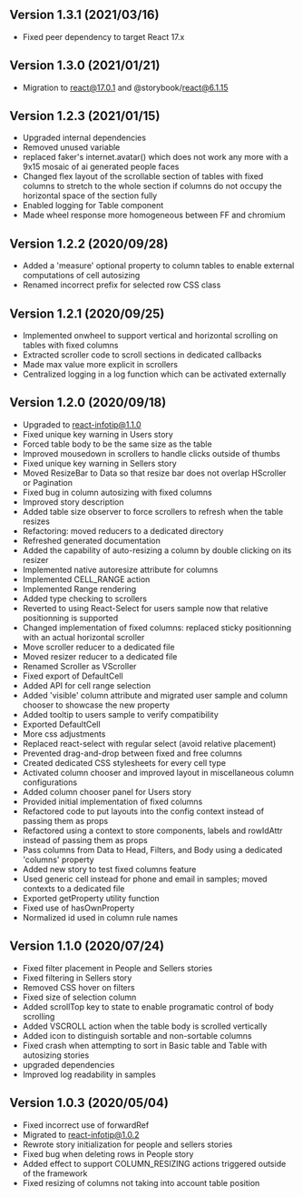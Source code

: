 ## Version 1.3.1 (2021/03/16)
- Fixed peer dependency to target React 17.x

## Version 1.3.0 (2021/01/21)
- Migration to react@17.0.1 and @storybook/react@6.1.15

## Version 1.2.3 (2021/01/15)
- Upgraded internal dependencies
- Removed unused variable
- replaced faker's internet.avatar() which does not work any more with a 9x15 mosaic of ai generated people faces
- Changed flex layout of the scrollable section of tables with fixed columns to stretch to the whole section if columns do not occupy the horizontal space of the section fully
- Enabled logging for Table component
- Made wheel response more homogeneous between FF and chromium

## Version 1.2.2 (2020/09/28)

- Added a 'measure' optional property to column tables to enable external computations of cell autosizing
- Renamed incorrect prefix for selected row CSS class

## Version 1.2.1 (2020/09/25)

- Implemented onwheel to support vertical and horizontal scrolling on tables with fixed columns
- Extracted scroller code to scroll sections in dedicated callbacks
- Made max value more explicit in scrollers
- Centralized logging in a log function which can be activated externally

## Version 1.2.0 (2020/09/18)

- Upgraded to react-infotip@1.1.0
- Fixed unique key warning in Users story
- Forced table body to be the same size as the table
- Improved mousedown in scrollers to handle clicks outside of thumbs
- Fixed unique key warning in Sellers story
- Moved ResizeBar to Data so that resize bar does not overlap HScroller or Pagination
- Fixed bug in column autosizing with fixed columns
- Improved story description
- Added table size observer to force scrollers to refresh when the table resizes
- Refactoring: moved reducers to a dedicated directory
- Refreshed generated documentation
- Added the capability of auto-resizing a column by double clicking on its resizer
- Implemented native autoresize attribute for columns
- Implemented CELL_RANGE action
- Implemented Range rendering
- Added type checking to scrollers
- Reverted to using React-Select for users sample now that relative positionning is supported
- Changed implementation of fixed columns: replaced sticky positionning with an actual horizontal scroller
- Move scroller reducer to a dedicated file
- Moved resizer reducer to a dedicated file
- Renamed Scroller as VScroller
- Fixed export of DefaultCell
- Added API for cell range selection
- Added 'visible' column attribute and migrated user sample and column chooser to showcase the new property
- Added tooltip to users sample to verify compatibility
- Exported DefaultCell
- More css adjustments
- Replaced react-select with regular select (avoid relative placement)
- Prevented drag-and-drop between fixed and free columns
- Created dedicated CSS stylesheets for every cell type
- Activated column chooser and improved layout in miscellaneous column configurations
- Added column chooser panel for Users story
- Provided initial implementation of fixed columns
- Refactored code to put layouts into the config context instead of passing them as props
- Refactored using a context to store components, labels and rowIdAttr instead of passing them as props
- Pass columns from Data to Head, Filters, and Body using a dedicated 'columns' property
- Added new story to test fixed columns feature
- Used generic cell instead for phone and email in samples; moved contexts to a dedicated file
- Exported getProperty utility function
- Fixed use of hasOwnProperty
- Normalized id used in column rule names

## Version 1.1.0 (2020/07/24)

- Fixed filter placement in People and Sellers stories
- Fixed filtering in Sellers story
- Removed CSS hover on filters
- Fixed size of selection column
- Added scrollTop key to state to enable programatic control of body scrolling
- Added VSCROLL action when the table body is scrolled vertically
- Added icon to distinguish sortable and non-sortable columns
- Fixed crash when attempting to sort in Basic table and Table with autosizing stories
- upgraded dependencies
- Improved log readability in samples

## Version 1.0.3 (2020/05/04)

- Fixed incorrect use of forwardRef
- Migrated to react-infotip@1.0.2
- Rewrote story initialization for people and sellers stories
- Fixed bug when deleting rows in People story
- Added effect to support COLUMN_RESIZING actions triggered outside of the framework
- Fixed resizing of columns not taking into account table position

